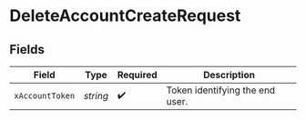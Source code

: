 # DeleteAccountCreateRequest


## Fields

| Field                           | Type                            | Required                        | Description                     |
| ------------------------------- | ------------------------------- | ------------------------------- | ------------------------------- |
| `xAccountToken`                 | *string*                        | :heavy_check_mark:              | Token identifying the end user. |